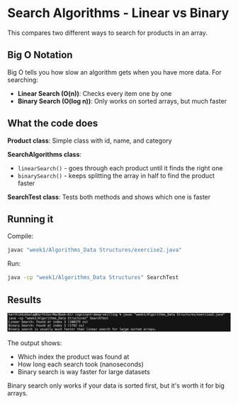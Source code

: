 # Search Algorithms - Linear vs Binary

This compares two different ways to search for products in an array.

## Big O Notation

Big O tells you how slow an algorithm gets when you have more data. For searching:
- **Linear Search (O(n))**: Checks every item one by one
- **Binary Search (O(log n))**: Only works on sorted arrays, but much faster

## What the code does

**Product class**: Simple class with id, name, and category

**SearchAlgorithms class**: 
- `linearSearch()` - goes through each product until it finds the right one
- `binarySearch()` - keeps splitting the array in half to find the product faster

**SearchTest class**: Tests both methods and shows which one is faster

## Running it

Compile:
```sh
javac "week1/Algorithms_Data Structures/exercise2.java"
```

Run:
```sh
java -cp "week1/Algorithms_Data Structures" SearchTest
```

## Results

![Search Algorithms Output](output.png)

The output shows:
- Which index the product was found at
- How long each search took (nanoseconds)
- Binary search is way faster for large datasets

Binary search only works if your data is sorted first, but it's worth it for big arrays. 